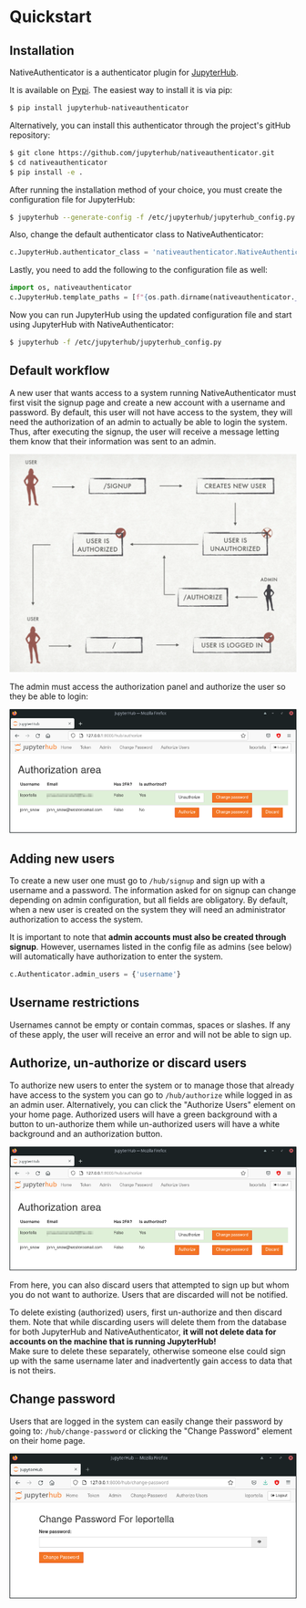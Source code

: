 # Quickstart

## Installation

NativeAuthenticator is a authenticator plugin for [JupyterHub](https://github.com/jupyterhub/).

It is available on [Pypi](https://pypi.org/project/jupyterhub-nativeauthenticator/). The easiest way to install it is via pip:

```bash
$ pip install jupyterhub-nativeauthenticator
```

Alternatively, you can install this authenticator through the project's gitHub repository:

```bash
$ git clone https://github.com/jupyterhub/nativeauthenticator.git
$ cd nativeauthenticator
$ pip install -e .
```

After running the installation method of your choice, you must create the configuration file for JupyterHub:

```bash
$ jupyterhub --generate-config -f /etc/jupyterhub/jupyterhub_config.py
```

Also, change the default authenticator class to NativeAuthenticator:

```python
c.JupyterHub.authenticator_class = 'nativeauthenticator.NativeAuthenticator'
```

Lastly, you need to add the following to the configuration file as well:

```python
import os, nativeauthenticator
c.JupyterHub.template_paths = [f"{os.path.dirname(nativeauthenticator.__file__)}/templates/"]
```

Now you can run JupyterHub using the updated configuration file and start using JupyterHub with NativeAuthenticator:

```bash
$ jupyterhub -f /etc/jupyterhub/jupyterhub_config.py
```

## Default workflow

A new user that wants access to a system running NativeAuthenticator must first visit the signup page and create a new account with a username and password. By default, this user will not have access to the system, they will need the authorization of an admin to actually be able to login the system. Thus, after executing the signup, the user will receive a message letting them know that their information was sent to an admin.

![](_static/native_auth_flow.png)

The admin must access the authorization panel and authorize the user so they be able to login:

![](_static/authorization_area.png)

## Adding new users

To create a new user one must go to `/hub/signup` and sign up with a username and a password. The information asked for on signup can change depending on admin configuration, but all fields are obligatory. By default, when a new user is created on the system they will need an administrator authorization to access the system.

It is important to note that **admin accounts must also be created through signup**. However, usernames listed in the config file as admins (see below) will automatically have authorization to enter the system.

```python
c.Authenticator.admin_users = {'username'}
```

## Username restrictions

Usernames cannot be empty or contain commas, spaces or slashes. If any of these apply, the user will receive an error and will not be able to sign up.

## Authorize, un-authorize or discard users

To authorize new users to enter the system or to manage those that already have access to the system you can go to `/hub/authorize` while logged in as an admin user. Alternatively, you can click the "Authorize Users" element on your home page. Authorized users will have a green background with a button to un-authorize them while un-authorized users will have a white background and an authorization button.

![](_static/authorization_area.png)

From here, you can also discard users that attempted to sign up but whom you do not want to authorize. Users that are discarded will not be notified.

To delete existing (authorized) users, first un-authorize and then discard them. Note that while discarding users will delete them from the database for both JupyterHub and NativeAuthenticator, **it will not delete data for accounts on the machine that is running JupyterHub!**  
Make sure to delete these separately, otherwise someone else could sign up with the same username later and inadvertently gain access to data that is not theirs.

## Change password

Users that are logged in the system can easily change their password by going to: `/hub/change-password` or clicking the "Change Password" element on their home page.

![](_static/change-password.png)
